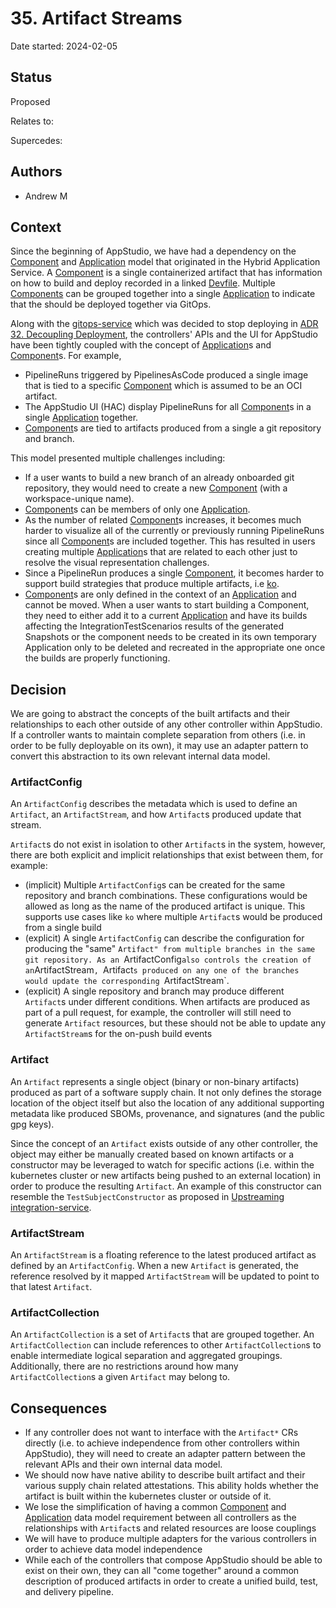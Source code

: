 # 35. Artifact Streams

Date started: 2024-02-05

## Status

Proposed

Relates to:

<!-- ... a lot ... -->

Supercedes:

<!-- ... a lot ... -->

## Authors

- Andrew M

## Context

Since the beginning of AppStudio, we have had a dependency on the [Component] and [Application] model that
originated in the Hybrid Application Service. A [Component] is a single containerized artifact that has
information on how to build and deploy recorded in a linked [Devfile]. Multiple [Components] can be grouped
together into a single [Application] to indicate that the should be deployed together via GitOps.

Along with the [gitops-service] which was decided to stop deploying in [ADR 32. Decoupling Deployment],
the controllers' APIs and the UI for AppStudio have been tightly coupled with the concept of [Application]s
and [Component]s. For example, 

- PipelineRuns triggered by PipelinesAsCode produced a single image that is tied to a specific [Component]
  which is assumed to be an OCI artifact.
- The AppStudio UI (HAC) display PipelineRuns for all [Component]s in a single [Application] together.
- [Component]s are tied to artifacts produced from a single a git repository and branch.

This model presented multiple challenges including:

- If a user wants to build a new branch of an already onboarded git repository, they would need to create
  a new [Component] (with a workspace-unique name).
- [Component]s can be members of only one [Application].
- As the number of related [Component]s increases, it becomes much harder to visualize all of the currently
  or previously running PipelineRuns since all [Component]s are included together. This has resulted in users
  creating multiple [Application]s that are related to each other just to resolve the visual representation
  challenges.
- Since a PipelineRun produces a single [Component], it becomes harder to support build strategies that produce
  multiple artifacts, i.e [ko].
- [Component]s are only defined in the context of an [Application] and cannot be moved. When a user wants to
  start building a Component, they need to either add it to a current [Application] and have its builds affecting
  the IntegrationTestScenarios results of the generated Snapshots or the component needs to be created in its
  own temporary   Application only to be deleted and recreated in the appropriate one once the builds are
  properly functioning.

## Decision

We are going to abstract the concepts of the built artifacts and their relationships to each other outside of
any other controller within AppStudio. If a controller wants to maintain complete separation from others (i.e.
in order to be fully deployable on its own), it may use an adapter pattern to convert this abstraction to its
own relevant internal data model.

### ArtifactConfig

An `ArtifactConfig` describes the metadata which is used to define an `Artifact`, an `ArtifactStream`, and
how `Artifact`s produced update that stream.

`Artifact`s do not exist in isolation to other `Artifact`s in the system, however, there are both explicit
and implicit relationships that exist between them, for example:

- (implicit) Multiple `ArtifactConfig`s can be created for the same repository and branch combinations. These
  configurations would be allowed as long as the name of the produced artifact is unique. This supports use
  cases like `ko` where multiple `Artifact`s would be produced from a single build
- (explicit) A single `ArtifactConfig` can describe the configuration for producing the "same" `Artifact"
  from multiple branches in the same git repository. As an `ArtifactConfig` also controls the creation of
  an `ArtifactStream`, `Artifact`s produced on any one of the branches would update the corresponding
  `ArtifactStream`.
- (explicit) A single repository and branch may produce different `Artifact`s under different conditions.
  When artifacts are produced as part of a pull request, for example, the controller will still need to
  generate `Artifact` resources, but these should not be able to update any `ArtifactStream`s for the 
  on-push build events

### Artifact

An `Artifact` represents a single object (binary or non-binary artifacts) produced as part of a software
supply chain. It not only defines the storage location of the object itself but also the location of any
additional supporting metadata like produced SBOMs, provenance, and signatures (and the public gpg keys).

Since the concept of an `Artifact` exists outside of any other controller, the object may either be manually
created based on known artifacts or a constructor may be leveraged to watch for specific actions (i.e. within
the kubernetes cluster or new artifacts being pushed to an external location) in order to produce the resulting
`Artifact`. An example of this constructor can resemble the `TestSubjectConstructor` as proposed in
[Upstreaming integration-service].

### ArtifactStream

An `ArtifactStream` is a floating reference to the latest produced artifact as defined by an `ArtifactConfig`.
When a new `Artifact` is generated, the reference resolved by it mapped `ArtifactStream` will be updated to
point to that latest `Artifact`.

### ArtifactCollection

An `ArtifactCollection` is a set of `Artifact`s that are grouped together. An `ArtifactCollection` can include
references to other `ArtifactCollection`s to enable intermediate logical separation and aggregated groupings.
Additionally, there are no restrictions around how many `ArtifactCollection`s a given `Artifact` may belong to.

<!-- 

Where is the best place to define an ArtifactCollection? 
  Should it be represented in the ArtifactConfig or elsewhere?
  How would you be able to define ArtifactCollection membership in another ArtifactCollection?
Would any ArtifactStream update propagate to the ArtifactCollection? By default?
Should there be some "gating" process available for updating ArtifactCollections? (I think not)
    ArtifactCollections can be manually created if specific gating is required, i.e. by integration-service
Do ArtifactCollections only exist as an immutable object?
  Would we need to introduce something like an ArtifactCollectionStream if we want them to be immutable?
  What would be the value/drawbacks of this decision?

-->

## Consequences

- If any controller does not want to interface with the `Artifact*` CRs directly (i.e. to achieve independence
  from other controllers within AppStudio), they will need to create an adapter pattern between the relevant
  APIs and their own internal data model.
- We should now have native ability to describe built artifact and their various supply chain related attestations.
  This ability holds whether the artifact is built within the kubernetes cluster or outside of it.
- We lose the simplification of having a common [Component] and [Application] data model requirement between
  all controllers as the relationships with `Artifact`s and related resources are loose couplings
- We will have to produce multiple adapters for the various controllers in order to achieve data model independence
- While each of the controllers that compose AppStudio should be able to exist on their own, they can all
  "come together" around a common description of produced artifacts in order to create a unified build, test,
  and delivery pipeline.


[ADR 32. Decoupling Deployment]: 0032-decoupling-deployment.md
[Application]: ../ref/application-environment-api.md#application
[Applications]: ../ref/application-environment-api.md#application
[Component]: ../ref/application-environment-api.md#component
[Components]: ../ref/application-environment-api.md#component
[Devfile]: https://devfile.io/
[gitops-service]: ../ref/gitops-service.md
[ko]: https://github.com/ko-build/ko
[Upstreaming integration-service]: https://github.com/redhat-appstudio/architecture/pull/148/files